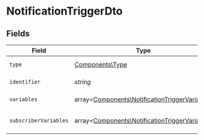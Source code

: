 # NotificationTriggerDto


## Fields

| Field                                                                                                   | Type                                                                                                    | Required                                                                                                | Description                                                                                             |
| ------------------------------------------------------------------------------------------------------- | ------------------------------------------------------------------------------------------------------- | ------------------------------------------------------------------------------------------------------- | ------------------------------------------------------------------------------------------------------- |
| `type`                                                                                                  | [Components\Type](../../Models/Components/Type.md)                                                      | :heavy_check_mark:                                                                                      | Type of the trigger                                                                                     |
| `identifier`                                                                                            | *string*                                                                                                | :heavy_check_mark:                                                                                      | Identifier of the trigger                                                                               |
| `variables`                                                                                             | array<[Components\NotificationTriggerVariable](../../Models/Components/NotificationTriggerVariable.md)> | :heavy_check_mark:                                                                                      | Variables of the trigger                                                                                |
| `subscriberVariables`                                                                                   | array<[Components\NotificationTriggerVariable](../../Models/Components/NotificationTriggerVariable.md)> | :heavy_minus_sign:                                                                                      | Subscriber variables of the trigger                                                                     |